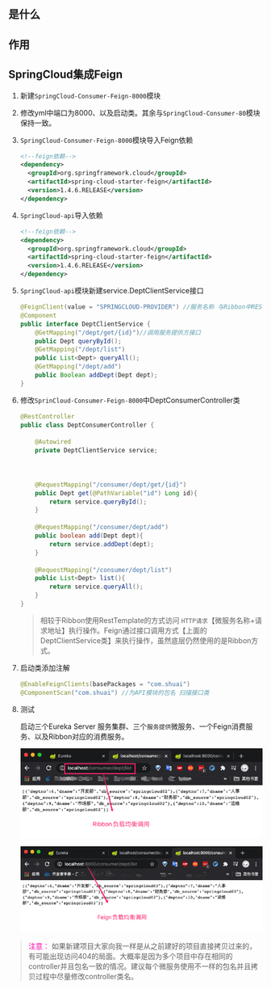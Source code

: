 ## 是什么







## 作用







## SpringCloud集成Feign

1. 新建`SpringCloud-Consumer-Feign-8000`模块

2. 修改yml中端口为8000、以及启动类。其余与`SpringCloud-Consumer-80`模块保持一致。

3. `SpringCloud-Consumer-Feign-8000`模块导入Feign依赖

   ```xml
   <!--feign依赖-->
   <dependency>
     <groupId>org.springframework.cloud</groupId>
     <artifactId>spring-cloud-starter-feign</artifactId>
     <version>1.4.6.RELEASE</version>
   </dependency>
   ```

   

4. `SpringCloud-api`导入依赖

   ```xml
   <!--feign依赖-->
   <dependency>
     <groupId>org.springframework.cloud</groupId>
     <artifactId>spring-cloud-starter-feign</artifactId>
     <version>1.4.6.RELEASE</version>
   </dependency>
   ```

5. `SpringCloud-api`模块新建service.DeptClientService接口

   ```java
   @FeignClient(value = "SPRINGCLOUD-PROVIDER") //服务名称 与Ribbon中REST_URL_PREFIX一致。通过服务名称获取服务
   @Component
   public interface DeptClientService {
       @GetMapping("/dept/get/{id}")//调用服务提供方接口
       public Dept queryById();
       @GetMapping("/dept/list")
       public List<Dept> queryAll();
       @GetMapping("/dept/add")
       public Boolean addDept(Dept dept);
   }
   ```

   

6. 修改`SprinCloud-Consumer-Feign-8000`中DeptConsumerController类

   ```java
   @RestController
   public class DeptConsumerController {
   
       @Autowired
       private DeptClientService service;
   
   
   
       @RequestMapping("/consumer/dept/get/{id}")
       public Dept get(@PathVariable("id") Long id){
           return service.queryById();
       }
   
       @RequestMapping("/consumer/dept/add")
       public boolean add(Dept dept){
           return service.addDept(dept);
       }
   
       @RequestMapping("/consumer/dept/list")
       public List<Dept> list(){
           return service.queryAll();
       }
   }
   ```

   > 相较于Ribbon使用RestTemplate的方式访问 `HTTP请求`【微服务名称+请求地址】执行操作。Feign通过接口调用方式【上面的DeptClientService类】来执行操作，虽然底层仍然使用的是Ribbon方式。

7. 启动类添加注解

   ```java
   @EnableFeignClients(basePackages = "com.shuai")
   @ComponentScan("com.shuai") //为API模块的包名 扫描接口类
   ```

   

8. 测试

   启动三个Eureka Server 服务集群、三个`服务提供`微服务、一个Feign消费服务、以及Ribbon对应的消费服务。

   ![image-20200824211853652](第五章-Feign服务端负载均衡.assets/image-20200824211853652.png)

   ![image-20200824211959970](第五章-Feign服务端负载均衡.assets/image-20200824211959970.png)

> <font color=ff00aa>注意：</font> 如果新建项目大家向我一样是从之前建好的项目直接拷贝过来的，有可能出现访问404的局面。大概率是因为多个项目中存在相同的controller并且包名一致的情况。建议每个微服务使用不一样的包名并且拷贝过程中尽量修改controller类名。